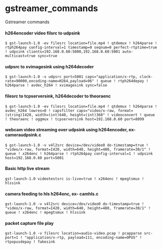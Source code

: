 # gstreamer_commands
Gstreamer commands

#### h264encoder video filsrc to udpsink
```
$ gst-launch-1.0 -ev filesrc location=file.mp4 ! qtdemux ! h264parse ! rtph264pay config-interval=1 timestamp=0 seqnum=0 perfect-rtptime=true ! udpsink clients=192.168.0.60:5000,192.168.0.60:5001 auto-multicast=true sync=true
```
#### udpsrc to xvimagesink using h264decoder
```
$ gst-launch-1.0 -v udpsrc port=5001 caps="application/x-rtp, clock-rate=90000,encoding-name=H264,payload=96" ! queue ! rtph264depay ! h264parse ! avdec_h264 ! xvimagesink sync=false
```
#### filesrc to tcpserversink, h264decoder to theoraenc
```
$ gst-launch-1.0 -ev filesrc location=file.mp4 ! qtdemux ! h264parse ! avdec_h264 lowres=0 ! capsfilter caps="video/x-raw, format=(string)I420, width=(int)640, height=(int)360" ! videoconvert ! queue ! theoraenc ! oggmux ! tcpserversink host=192.168.0.60 port=8099
```
#### webcam video streaming over udpsink using h264encoder, ex- cameraudpsink.c
```
$ gst-launch-1.0 -v v4l2src device=/dev/video0 do-timestamp=true ! "video/x-raw, format=I420, width=640, height=480, framerate=30/1" ! queue ! x264enc ! h264parse ! rtph264pay config-interval=1 ! udpsink host=192.168.0.60 port=5001
```
#### Basic http live stream
```
gst-launch-1.0 videotestsrc is-live=true ! x264enc ! mpegtsmux ! hlssink
```
#### camera feeding to hls h264enc, ex- camhls.c
```
gst-launch-1.0 -v v4l2src device=/dev/video0 do-timestamp=true ! "video/x-raw, format=I420, width=640, height=480, framerate=30/1" ! queue ! x264enc ! mpegtsmux ! hlssink
```
#### packet capture file play
```
gst-launch-1.0 -v filesrc location=audio-video.pcap ! pcapparse src-port=1 ! "application/x-rtp, payload=111, encoding-name=OPUS" ! rtpopusdepay ! fakesink
```
